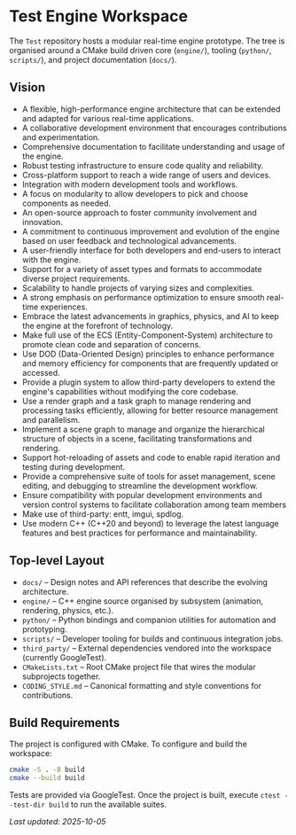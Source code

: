 # Test Engine Workspace

The `Test` repository hosts a modular real-time engine prototype. The tree is organised around a CMake build driven
core (`engine/`), tooling (`python/`, `scripts/`), and project documentation (`docs/`).

## Vision

- A flexible, high-performance engine architecture that can be extended and adapted for various real-time applications.
- A collaborative development environment that encourages contributions and experimentation.
- Comprehensive documentation to facilitate understanding and usage of the engine.
- Robust testing infrastructure to ensure code quality and reliability.
- Cross-platform support to reach a wide range of users and devices.
- Integration with modern development tools and workflows.
- A focus on modularity to allow developers to pick and choose components as needed.
- An open-source approach to foster community involvement and innovation.
- A commitment to continuous improvement and evolution of the engine based on user feedback and technological
  advancements.
- A user-friendly interface for both developers and end-users to interact with the engine.
- Support for a variety of asset types and formats to accommodate diverse project requirements.
- Scalability to handle projects of varying sizes and complexities.
- A strong emphasis on performance optimization to ensure smooth real-time experiences.
- Embrace the latest advancements in graphics, physics, and AI to keep the engine at the forefront of technology.
- Make full use of the ECS (Entity-Component-System) architecture to promote clean code and separation of concerns.
- Use DOD (Data-Oriented Design) principles to enhance performance and memory efficiency for components that are
  frequently updated or accessed.
- Provide a plugin system to allow third-party developers to extend the engine's capabilities without modifying the core
  codebase.
- Use a render graph and a task graph to manage rendering and processing tasks efficiently, allowing for better resource
  management and parallelism.
- Implement a scene graph to manage and organize the hierarchical structure of objects in a scene, facilitating
  transformations and rendering.
- Support hot-reloading of assets and code to enable rapid iteration and testing during development.
- Provide a comprehensive suite of tools for asset management, scene editing, and debugging to streamline the
  development workflow.
- Ensure compatibility with popular development environments and version control systems to facilitate collaboration
  among team members
- Make use of third-party: entt, imgui, spdlog.
- Use modern C++ (C++20 and beyond) to leverage the latest language features and best practices for performance and
  maintainability.

## Top-level Layout

- `docs/` – Design notes and API references that describe the evolving architecture.
- `engine/` – C++ engine source organised by subsystem (animation, rendering, physics, etc.).
- `python/` – Python bindings and companion utilities for automation and prototyping.
- `scripts/` – Developer tooling for builds and continuous integration jobs.
- `third_party/` – External dependencies vendored into the workspace (currently GoogleTest).
- `CMakeLists.txt` – Root CMake project file that wires the modular subprojects together.
- `CODING_STYLE.md` – Canonical formatting and style conventions for contributions.

## Build Requirements

The project is configured with CMake. To configure and build the workspace:

```bash
cmake -S . -B build
cmake --build build
```

Tests are provided via GoogleTest. Once the project is built, execute `ctest --test-dir build` to run the available
suites.

_Last updated: 2025-10-05_
